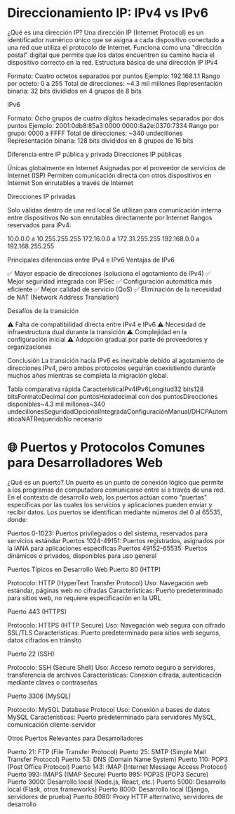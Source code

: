 # Direccionamiento IP: IPv4 vs IPv6
¿Qué es una dirección IP?
Una dirección IP (Internet Protocol) es un identificador numérico único que se asigna a cada dispositivo conectado a una red que utiliza el protocolo de Internet. Funciona como una "dirección postal" digital que permite que los datos encuentren su camino hacia el dispositivo correcto en la red.
Estructura básica de una dirección IP
IPv4

Formato: Cuatro octetos separados por puntos
Ejemplo: 192.168.1.1
Rango por octeto: 0 a 255
Total de direcciones: ~4.3 mil millones
Representación binaria: 32 bits divididos en 4 grupos de 8 bits

IPv6

Formato: Ocho grupos de cuatro dígitos hexadecimales separados por dos puntos
Ejemplo: 2001:0db8:85a3:0000:0000:8a2e:0370:7334
Rango por grupo: 0000 a FFFF
Total de direcciones: ~340 undecillones
Representación binaria: 128 bits divididos en 8 grupos de 16 bits

Diferencia entre IP pública y privada
Direcciones IP públicas

Únicas globalmente en Internet
Asignadas por el proveedor de servicios de Internet (ISP)
Permiten comunicación directa con otros dispositivos en Internet
Son enrutables a través de Internet

Direcciones IP privadas

Solo válidas dentro de una red local
Se utilizan para comunicación interna entre dispositivos
No son enrutables directamente por Internet
Rangos reservados para IPv4:

10.0.0.0 a 10.255.255.255
172.16.0.0 a 172.31.255.255
192.168.0.0 a 192.168.255.255



Principales diferencias entre IPv4 e IPv6
Ventajas de IPv6

✅ Mayor espacio de direcciones (soluciona el agotamiento de IPv4)
✅ Mejor seguridad integrada con IPSec
✅ Configuración automática más eficiente
✅ Mejor calidad de servicio (QoS)
✅ Eliminación de la necesidad de NAT (Network Address Translation)

Desafíos de la transición

⚠️ Falta de compatibilidad directa entre IPv4 e IPv6
⚠️ Necesidad de infraestructura dual durante la transición
⚠️ Complejidad en la configuración inicial
⚠️ Adopción gradual por parte de proveedores y organizaciones

Conclusión
La transición hacia IPv6 es inevitable debido al agotamiento de direcciones IPv4, pero ambos protocolos seguirán coexistiendo durante muchos años mientras se completa la migración global.

Tabla comparativa rápida
CaracterísticaIPv4IPv6Longitud32 bits128 bitsFormatoDecimal con puntosHexadecimal con dos puntosDirecciones disponibles~4.3 mil millones~340 undecillonesSeguridadOpcionalIntegradaConfiguraciónManual/DHCPAutomáticaNATRequeridoNo necesario

# 🌐 Puertos y Protocolos Comunes para Desarrolladores Web
¿Qué es un puerto?
Un puerto es un punto de conexión lógico que permite a los programas de computadora comunicarse entre sí a través de una red. En el contexto de desarrollo web, los puertos actúan como "puertas" específicas por las cuales los servicios y aplicaciones pueden enviar y recibir datos.
Los puertos se identifican mediante números del 0 al 65535, donde:

Puertos 0-1023: Puertos privilegiados o del sistema, reservados para servicios estándar
Puertos 1024-49151: Puertos registrados, asignados por la IANA para aplicaciones específicas
Puertos 49152-65535: Puertos dinámicos o privados, disponibles para uso general

Puertos Típicos en Desarrollo Web
Puerto 80 (HTTP)

Protocolo: HTTP (HyperText Transfer Protocol)
Uso: Navegación web estándar, páginas web no cifradas
Características: Puerto predeterminado para sitios web, no requiere especificación en la URL

Puerto 443 (HTTPS)

Protocolo: HTTPS (HTTP Secure)
Uso: Navegación web segura con cifrado SSL/TLS
Características: Puerto predeterminado para sitios web seguros, datos cifrados en tránsito

Puerto 22 (SSH)

Protocolo: SSH (Secure Shell)
Uso: Acceso remoto seguro a servidores, transferencia de archivos
Características: Conexión cifrada, autenticación mediante claves o contraseñas

Puerto 3306 (MySQL)

Protocolo: MySQL Database Protocol
Uso: Conexión a bases de datos MySQL
Características: Puerto predeterminado para servidores MySQL, comunicación cliente-servidor

Otros Puertos Relevantes para Desarrolladores

Puerto 21: FTP (File Transfer Protocol)
Puerto 25: SMTP (Simple Mail Transfer Protocol)
Puerto 53: DNS (Domain Name System)
Puerto 110: POP3 (Post Office Protocol)
Puerto 143: IMAP (Internet Message Access Protocol)
Puerto 993: IMAPS (IMAP Secure)
Puerto 995: POP3S (POP3 Secure)
Puerto 3000: Desarrollo local (Node.js, React, etc.)
Puerto 5000: Desarrollo local (Flask, otros frameworks)
Puerto 8000: Desarrollo local (Django, servidores de prueba)
Puerto 8080: Proxy HTTP alternativo, servidores de desarrollo

